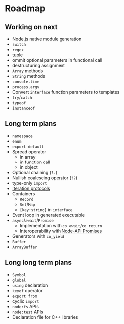 # Roadmap

## Working on next

* Node.js native module generation
* `switch`
* `regex`
* tuple
* ommit optional parameters in functional call
* destructuring assignment
* `Array` methods
* `String` methods
* `console.time`
* `process.argv`
* Convert `interface` function parameters to templates
* `try`/`catch`
* `typeof`
* `instanceof`

## Long term plans

* `namespace`
* `enum`
* `export default`
* Spread operator
  * in array
  * in function call
  * in object
* Optional chaining (`?.`)
* Nullish coalescing operator (`??`)
* type-only `import`
* [Iteration protocols](https://developer.mozilla.org/en-US/docs/Web/JavaScript/Reference/Iteration_protocols)
* Containers
  * `Record`
  * `Set`/`Map`
  * `[key:string]` in `interface`
* Event loop in generated executable
* `async`/`await`/`Promise`
  * Implementation with `co_await`/`co_return`
  * Interoperability with [Node-API Promises](https://nodejs.org/api/n-api.html#promises)
* Generators with `co_yield`
* `Buffer`
* `ArrayBuffer`

## Long long term plans

* `Symbol`
* `global`
* `using` declaration
* `keyof` operator
* `export from`
* cyclic `import`
* `node:fs` APIs
* `node:test` APIs
* Declaration file for C++ libraries
